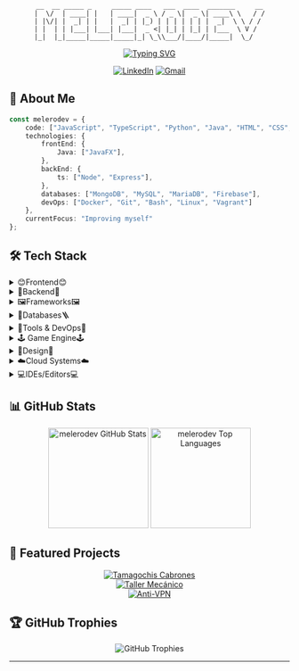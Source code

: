 <div align="center">
  <div align="center">
    
   ``` 
  __  __ _____ _     _____ ____   ___  ____  _______     __
 |  \/  | ____| |   | ____|  _ \ / _ \|  _ \| ____\ \   / /
 | |\/| |  _| | |   |  _| | |_) | | | | | | |  _|  \ \ / / 
 | |  | | |___| |___| |___|  _ <| |_| | |_| | |___  \ V /  
 |_|  |_|_____|_____|_____|_| \_\\___/|____/|_____|  \_/   
   ```

  </div>                                                             
                                            
  
  [![Typing SVG](https://readme-typing-svg.herokuapp.com?font=Fira+Code&pause=1000&color=00F7C3&center=true&vCenter=true&random=false&width=435&lines=Full-Stack+Developer🐧;Web+Design✏️)](https://git.io/typing-svg)
  
  <p align="center">
    <a href="https://www.linkedin.com/in/alejandro-melero-zhohal-85392a302/?originalSubdomain=es"><img src="https://img.shields.io/badge/LinkedIn-0077B5?style=for-the-badge&logo=linkedin&logoColor=white" alt="LinkedIn"/></a>
    <a href="mailto:melero.developer@gmail.com
"><img src="https://img.shields.io/badge/Gmail-D14836?style=for-the-badge&logo=gmail&logoColor=white" alt="Gmail"/></a>
  </p>
</div>

## 🚀 About Me

```typescript
const melerodev = {
    code: ["JavaScript", "TypeScript", "Python", "Java", "HTML", "CSS", "PHP", "C#", "Blade", "Lua"],
    technologies: {
        frontEnd: {
            Java: ["JavaFX"],
        },
        backEnd: {
            ts: ["Node", "Express"],
        },
        databases: ["MongoDB", "MySQL", "MariaDB", "Firebase"],
        devOps: ["Docker", "Git", "Bash", "Linux", "Vagrant"]
    },
    currentFocus: "Improving myself"
};
```

## 🛠️ Tech Stack

<details>
<summary>😊Frontend😊</summary>

![Angular](https://img.shields.io/badge/Angular-20232A?style=for-the-badge&logo=angular&logoColor=61DAFB)  
![React](https://img.shields.io/badge/React-20232A?style=for-the-badge&logo=react&logoColor=61DAFB)  
![JavaScript](https://img.shields.io/badge/JavaScript-F7DF1E?style=for-the-badge&logo=javascript&logoColor=black)  
![TypeScript](https://img.shields.io/badge/TypeScript-007ACC?style=for-the-badge&logo=typescript&logoColor=white)  
![HTML5](https://img.shields.io/badge/HTML5-E34F26?style=for-the-badge&logo=html5&logoColor=white)  
![CSS3](https://img.shields.io/badge/CSS3-1572B6?style=for-the-badge&logo=css3&logoColor=white)  
![JavaFX](https://img.shields.io/badge/javafx-%23FF0000.svg?style=for-the-badge&logo=javafx&logoColor=white)  

</details>

<details>
<summary>🚪Backend🚪</summary>

![NodeJS](https://img.shields.io/badge/Node.js-43853D?style=for-the-badge&logo=node.js&logoColor=white)  
![Java](https://img.shields.io/badge/Java-ED8B00?style=for-the-badge&logo=openjdk&logoColor=white)  
![Python](https://img.shields.io/badge/Python-14354C?style=for-the-badge&logo=python&logoColor=white)  
![TypeScript](https://img.shields.io/badge/TypeScript-007ACC?style=for-the-badge&logo=typescript&logoColor=white)  

</details>

<details>
<summary>🖼️Frameworks🖼️</summary>

![Express.js](https://img.shields.io/badge/Express.js-%23404d59.svg?style=for-the-badge&logo=express&logoColor=%2361DAFB)  
![Bootstrap](https://img.shields.io/badge/Bootstrap-7952B3?style=for-the-badge&logo=bootstrap&logoColor=fff)  
![NodeJS](https://img.shields.io/badge/Node.js-6DA55F?style=for-the-badge&logo=node.js&logoColor=white)  

</details>

<details>
<summary>🗿Databases🪜</summary>

![MySQL](https://img.shields.io/badge/MySQL-005C84?style=for-the-badge&logo=mysql&logoColor=white)  
![MariaDB](https://img.shields.io/badge/MariaDB-003545?style=for-the-badge&logo=mariadb&logoColor=white)  
![MongoDB](https://img.shields.io/badge/MongoDB-4EA94B?style=for-the-badge&logo=mongodb&logoColor=white)  
![Firebase](https://img.shields.io/badge/firebase-a08021?style=for-the-badge&logo=firebase&logoColor=ffcd34)  

</details>

<details>
<summary>🔧Tools & DevOps🔧</summary>

![Git](https://img.shields.io/badge/Git-F05032?style=for-the-badge&logo=git&logoColor=white)  
![Docker](https://img.shields.io/badge/Docker-2496ED?style=for-the-badge&logo=docker&logoColor=white)  
![Linux](https://img.shields.io/badge/Linux-FCC624?style=for-the-badge&logo=linux&logoColor=black)  
![Bash](https://img.shields.io/badge/Bash-4EAA25?style=for-the-badge&logo=gnu-bash&logoColor=white)  
![Vagrant](https://img.shields.io/badge/vagrant-%231563FF.svg?style=for-the-badge&logo=vagrant&logoColor=white)  
![Apache](https://img.shields.io/badge/apache-%23D42029.svg?style=for-the-badge&logo=apache&logoColor=white)  
![WordPress](https://img.shields.io/badge/WordPress-%23117AC9.svg?style=for-the-badge&logo=WordPress&logoColor=white)  

</details>

<details>
<summary>🕹️ Game Engine🕹️</summary>

![Unity](https://img.shields.io/badge/Unity-%23000000.svg?style=for-the-badge&logo=unity&logoColor=white)  

</details>

<details>
<summary>🎨Design🎨</summary>

![Blender](https://img.shields.io/badge/Blender-F5792A?style=for-the-badge&logo=blender&logoColor=white)  
![Adobe Illustrator](https://img.shields.io/badge/Adobe%20Illustrator-FF9A00?style=for-the-badge&logo=adobe-illustrator&logoColor=white)  
![Adobe Photoshop](https://img.shields.io/badge/Adobe%20Photoshop-31A8FF?style=for-the-badge&logo=adobe-photoshop&logoColor=white)  
![Adobe Premiere Pro](https://img.shields.io/badge/Adobe%20Premiere%20Pro-9999FF?style=for-the-badge&logo=adobe-premiere-pro&logoColor=white)  
![Filmora](https://img.shields.io/badge/Filmora-16A5A5?style=for-the-badge&logo=filmora&logoColor=white)  

</details>

<details>
<summary>☁️Cloud Systems☁️</summary>

![AWS](https://img.shields.io/badge/AWS-F5792A?style=for-the-badge&logo=amazon-web-services&logoColor=white)  
![Microsoft Azure](https://custom-icon-badges.demolab.com/badge/Microsoft%20Azure-0089D6?style=for-the-badge&logo=msazure&logoColor=white)  

</details>

<details>
<summary>💻IDEs/Editors💻</summary>

![IntelliJ](https://img.shields.io/badge/IntelliJ-5C2D91.svg?style=for-the-badge&logo=intellij-idea&logoColor=white)  
![Notepad++](https://img.shields.io/badge/Notepad++-90E59A.svg?style=for-the-badge&logo=notepad%2b%2b&logoColor=black)  
![Visual Studio](https://custom-icon-badges.demolab.com/badge/Visual%20Studio-5C2D91.svg?style=for-the-badge&logo=visual-studio&logoColor=white)  
![Visual Studio Code](https://custom-icon-badges.demolab.com/badge/Visual%20Studio%20Code-0078d7.svg?style=for-the-badge&logo=vsc&logoColor=white)  

</details>



## 📊 GitHub Stats

<div align="center">
  <img height="180em" src="https://github-readme-stats.vercel.app/api?username=melerodev&show_icons=true&theme=radical" alt="melerodev GitHub Stats"/>
  <img height="180em" src="https://github-readme-stats.vercel.app/api/top-langs/?username=melerodev&layout=compact&theme=radical" alt="melerodev Top Languages"/>
</div>

## 🎯 Featured Projects

<div align="center">

[![Tamagochis Cabrones](https://github-readme-stats.vercel.app/api/pin/?username=melerodev&repo=tamagochis-cabrones&theme=radical)](https://github.com/melerodev/tamagochis-cabrones)  
[![Taller Mecánico](https://github-readme-stats.vercel.app/api/pin/?username=melerodev&repo=TallerMecanico&theme=radical)](https://github.com/melerodev/TallerMecanico)  
[![Anti-VPN](https://github-readme-stats.vercel.app/api/pin/?username=melerodev&repo=Anti-VPN&theme=radical)](https://github.com/melerodev/Anti-VPN)

</div>

## 🏆 GitHub Trophies

<div align="center">
  <img src="https://github-profile-trophy.vercel.app/?username=melerodev&theme=radical&no-frame=false&no-bg=true&margin-w=4" alt="GitHub Trophies"/>
</div>

---
